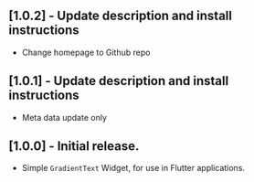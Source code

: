 ## [1.0.2] - Update description and install instructions
* Change homepage to Github repo

## [1.0.1] - Update description and install instructions
* Meta data update only

## [1.0.0] - Initial release.
* Simple `GradientText` Widget, for use in Flutter applications.